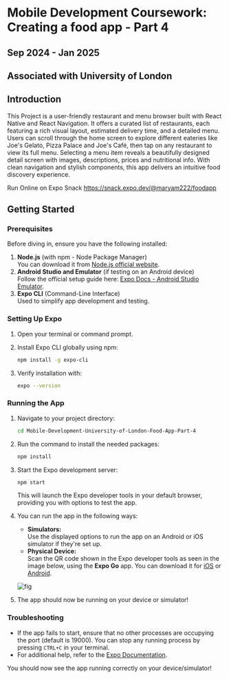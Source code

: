 # Mobile Development Coursework: Creating a food app - Part 4

## Sep 2024 - Jan 2025

## Associated with University of London

## Introduction

This Project is a user-friendly restaurant and menu browser built with React Native and React Navigation. It offers a curated list of restaurants, each featuring a rich visual layout, estimated delivery time, and a detailed menu. Users can scroll through the home screen to explore different eateries like Joe's Gelato, Pizza Palace and Joe's Café, then tap on any restaurant to view its full menu. Selecting a menu item reveals a beautifully designed detail screen with images, descriptions, prices and nutritional info. With clean navigation and stylish components, this app delivers an intuitive food discovery experience.

Run Online on Expo Snack https://snack.expo.dev/@maryam222/foodapp

## Getting Started

### Prerequisites

Before diving in, ensure you have the following installed:
1. **Node.js** (with npm - Node Package Manager)  
   You can download it from [Node.js official website](https://nodejs.org/).  
2. **Android Studio and Emulator** (if testing on an Android device)  
   Follow the official setup guide here: [Expo Docs - Android Studio Emulator](https://docs.expo.dev/workflow/android-studio-emulator/).  
3. **Expo CLI** (Command-Line Interface)  
   Used to simplify app development and testing.

### Setting Up Expo

1. Open your terminal or command prompt.
2. Install Expo CLI globally using npm:

   ```bash
   npm install -g expo-cli
   ```

3. Verify installation with:

   ```bash
   expo --version
   ```

### Running the App

1. Navigate to your project directory:

   ```bash
   cd Mobile-Development-University-of-London-Food-App-Part-4
   ```

2. Run the command to install the needed packages:

   ```bash
   npm install
   ```

3. Start the Expo development server:

   ```bash
   npm start
   ```

   This will launch the Expo developer tools in your default browser, providing you with options to test the app.

4. You can run the app in the following ways:
   - **Simulators:**  
     Use the displayed options to run the app on an Android or iOS simulator if they're set up.  
   - **Physical Device:**  
     Scan the QR code shown in the Expo developer tools as seen in the image below, using the **Expo Go** app. You can download it for [iOS](https://apps.apple.com/app/expo-go/id982107779) or [Android](https://play.google.com/store/apps/details?id=host.exp.exponent).

    ![fig](https://github.com/user-attachments/assets/c07fe067-602e-4493-8474-4099986fe7d3)

5. The app should now be running on your device or simulator!

### Troubleshooting

- If the app fails to start, ensure that no other processes are occupying the port (default is 19000). You can stop any running process by pressing `CTRL+C` in your terminal.
- For additional help, refer to the [Expo Documentation](https://docs.expo.dev/).

You should now see the app running correctly on your device/simulator!
